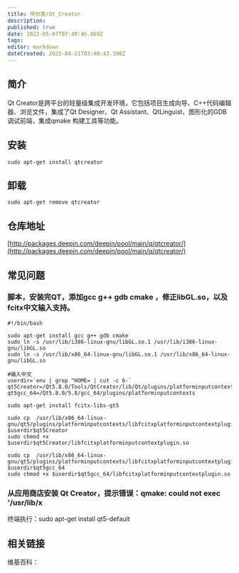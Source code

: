 ```yaml
---
title: 待分类/Qt_Creator
description: 
published: true
date: 2022-05-07T07:49:45.869Z
tags: 
editor: markdown
dateCreated: 2022-04-21T03:40:43.398Z
---
```


## 简介

Qt Creator是跨平台的轻量级集成开发环境，它包括项目生成向导、C++代码编辑器、浏览文件，集成了Qt Designer、Qt Assistant、QtLinguist、图形化的GDB 调试前端，集成qmake 构建工具等功能。

## 安装

`sudo apt-get install qtcreator`

## 卸载

`sudo apt-get remove qtcreator`

## 仓库地址

[http://packages.deepin.com/deepin/pool/main/q/qtcreator/](http://packages.deepin.com/deepin/pool/main/q/qtcreator/)

## 常见问题

### 脚本，安装完QT，添加gcc g++ gdb cmake ，修正libGL.so，以及fcitx中文输入支持。
    #!/bin/bash

    sudo apt-get install gcc g++ gdb cmake
    sudo ln -s /usr/lib/i386-linux-gnu/libGL.so.1 /usr/lib/i386-linux-gnu/libGL.so
    sudo ln -s /usr/lib/x86_64-linux-gnu/libGL.so.1 /usr/lib/x86_64-linux-gnu/libGL.so

    #输入中文
    userdir=`env | grep ^HOME= | cut -c 6-`
    qt5Creator=/Qt5.8.0/Tools/QtCreator/lib/Qt/plugins/platforminputcontexts
    qt5gcc_64=/Qt5.8.0/5.8/gcc_64/plugins/platforminputcontexts

    sudo apt-get install fcitx-libs-qt5

    sudo cp  /usr/lib/x86_64-linux-gnu/qt5/plugins/platforminputcontexts/libfcitxplatforminputcontextplugin.so $userdir$qt5Creator
    sudo chmod +x $userdir$qt5Creator/libfcitxplatforminputcontextplugin.so

    sudo cp  /usr/lib/x86_64-linux-gnu/qt5/plugins/platforminputcontexts/libfcitxplatforminputcontextplugin.so $userdir$qt5gcc_64
    sudo chmod +x $userdir$qt5gcc_64/libfcitxplatforminputcontextplugin.so

### 从应用商店安装 Qt Creator，提示错误：qmake: could not exec '/usr/lib/x

终端执行：sudo apt-get install qt5-default

## 相关链接

维基百科：
